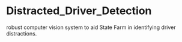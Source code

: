 # Distracted_Driver_Detection
robust computer vision system to aid State Farm in identifying driver distractions.

